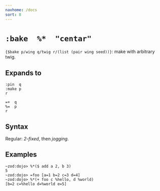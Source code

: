 ```yaml
---
navhome: /docs
sort: 8
---
```


# `:bake  %*  "centar"`

`{$bake p/wing q/twig r/(list (pair wing seed))}`: make
with arbitrary twig.

## Expands to

```
:pin  q
:make p
r
```

```
=+  q
%=  p
r
```

## Syntax

Regular: *2-fixed*, then *jogging*.

## Examples

```
~zod:dojo> %*($ add a 2, b 3)
5
~zod:dojo> =foo [a=1 b=2 c=3 d=4]
~zod:dojo> %*(+ foo c %hello, d %world)
[b=2 c=%hello d=%world e=5]
```
